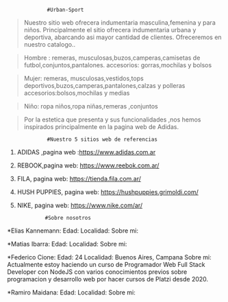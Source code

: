                  #Urban-Sport
>Nuestro sitio web  ofrecera indumentaria masculina,femenina y para niños.
>Principalmente  el sitio  ofrecera indumentaria urbana y deportiva, abarcando asi mayor cantidad de clientes.
>Ofreceremos en nuestro catalogo..

>Hombre : remeras, musculosas,buzos,camperas,camisetas de futbol,conjuntos,pantalones.
>accesorios: gorras,mochilas y bolsos

>Mujer: remeras, musculosas,vestidos,tops deportivos,buzos,camperas,pantalones,calzas y polleras
>accesorios:bolsos,mochilas y medias

>Niño: ropa niños,ropa niñas,remeras ,conjuntos

>Por la estetica que presenta y sus funcionalidades ,nos hemos inspirados principalmente  en la pagina web de Adidas.

                 #Nuestro 5 sitios web de referencias
                    
1. ADIDAS ,pagina web :https://www.adidas.com.ar
2. REBOOK,pagina web: https://www.reebok.com.ar/
3. FILA, pagina web: https://tienda.fila.com.ar/
4. HUSH PUPPIES, pagina web: https://hushpuppies.grimoldi.com/
5. NIKE, pagina web: https://www.nike.com/ar/


                #Sobre nosotros   

*Elias Kannemann:
    Edad:
    Localidad:
    Sobre mi:


*Matias Ibarra:
    Edad:
    Localidad:
    Sobre mi:


*Federico Cione:
    Edad: 24
    Localidad: Buenos Aires, Campana
    Sobre mi: Actualmente estoy haciendo un curso de Programador Web Full Stack Developer con NodeJS con
              varios conocimientos previos sobre programacion y desarrollo web por hacer cursos
              de Platzi desde 2020.

*Ramiro Maidana:
    Edad:
    Localidad:
    Sobre mi:
